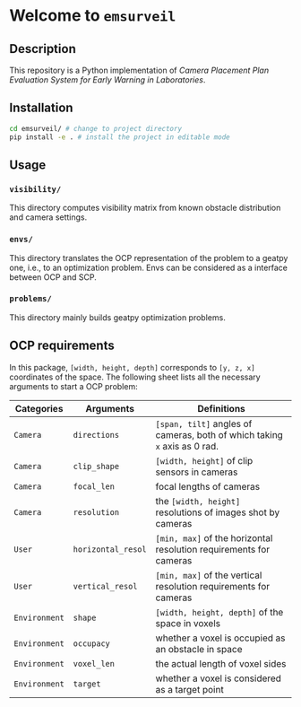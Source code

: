 # Welcome to `emsurveil`

## Description

This repository is a Python implementation of *Camera Placement Plan Evaluation System for Early Warning in Laboratories*. 

## Installation

```bash
cd emsurveil/ # change to project directory
pip install -e . # install the project in editable mode
```

## Usage

### `visibility/`

This directory computes visibility matrix from known obstacle distribution and camera settings. 

### `envs/`

This directory translates the OCP representation of the problem to a geatpy one, i.e., to an optimization problem. Envs can be considered as a interface between OCP and SCP. 

### `problems/`

This directory mainly builds geatpy optimization problems.

## OCP requirements

In this package, `[width, height, depth]` corresponds to `[y, z, x]` coordinates of the space. The following sheet lists all the necessary arguments to start a OCP problem:

| Categories | Arguments | Definitions |
| --- | --- | --- |
| `Camera` | `directions` | `[span, tilt]` angles of cameras, both of which taking `x` axis as $0$ rad.  |
| `Camera` | `clip_shape` | `[width, height]` of clip sensors in cameras |
| `Camera` | `focal_len` | focal lengths of cameras |
| `Camera` | `resolution` | the `[width, height]` resolutions of images shot by cameras |
| `User` | `horizontal_resol` | `[min, max]` of the horizontal resolution requirements for cameras |
| `User` | `vertical_resol` | `[min, max]` of the vertical resolution requirements for cameras |
| `Environment` | `shape` | `[width, height, depth]` of the space in voxels |
| `Environment` | `occupacy` | whether a voxel is occupied as an obstacle in space |
| `Environment` | `voxel_len` | the actual length of voxel sides |
| `Environment` | `target` | whether a voxel is considered as a target point |